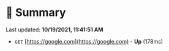 # 📖 Summary
Last updated: **10/19/2021, 11:41:51 AM**

- `GET` [https://google.com](https://google.com) - **Up** (178ms)
